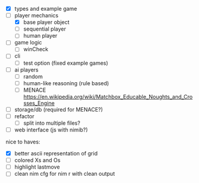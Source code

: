 - [x] types and example game
- [ ] player mechanics
  - [x] base player object
  - [ ] sequential player
  - [ ] human player
- [ ] game logic
  - [ ] winCheck
- [ ] cli
  - [ ] test option (fixed example games)
- [ ] ai players
  - [ ] random
  - [ ] human-like reasoning (rule based)
  - [ ] MENACE https://en.wikipedia.org/wiki/Matchbox_Educable_Noughts_and_Crosses_Engine
- [ ] storage/db (required for MENACE?)
- [ ] refactor
  - [ ] split into multiple files?
- [ ] web interface (js with nimib?)

nice to haves:
- [x] better ascii representation of grid
- [ ] colored Xs and Os
- [ ] highlight lastmove
- [ ] clean nim cfg for nim r with clean output
